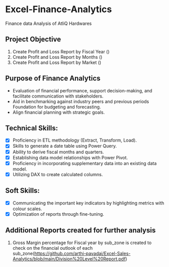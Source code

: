 # Excel-Finance-Analytics
Finance data Analysis of AtliQ Hardwares

## Project Objective
1.  Create Profit and Loss Report by Fiscal Year ()
2.  Create Profit and Loss Report by Months ()
3.  Create Profit and Loss Report by Market () 
## Purpose of Finance Analytics
- Evaluation of financial performance, support decision-making, and facilitate communication with stakeholders.
- Aid in benchmarking against industry peers and previous periods Foundation for budgeting and forecasting.
- Align financial planning with strategic goals.

## Technical Skills:
- [x]	Proficiency in ETL methodology (Extract, Transform, Load).
- [x]	Skills to generate a date table using Power Query.
- [x]	Ability to derive fiscal months and quarters.
- [x]	Establishing data model relationships with Power Pivot.
- [x]	Proficiency in incorporating supplementary data into an existing data model.
- [x]	Utilizing DAX to create calculated columns.
## Soft Skills:
- [x]	Communicating the important key indicators by highlighting metrics with colour scales.
- [x]	Optimization of reports through fine-tuning.
      
 ## Additional Reports created for further analysis
1. Gross Margin percentage for Fiscal year by sub_zone is created to check on the financial outlook of each sub_zone(https://github.com/arthi-pavadai/Excel-Sales-Analytics/blob/main/Division%20Level%20Report.pdf)
   
 

